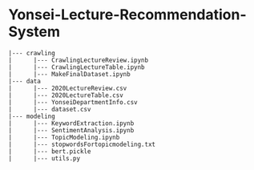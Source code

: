# Yonsei-Lecture-Recommendation-System

    |--- crawling
    |      |--- CrawlingLectureReview.ipynb
    |      |--- CrawlingLectureTable.ipynb
    |      |--- MakeFinalDataset.ipynb
    |--- data
    |      |--- 2020LectureReview.csv
    |      |--- 2020LectureTable.csv
    |      |--- YonseiDepartmentInfo.csv
    |      |--- dataset.csv
    |--- modeling
    |      |--- KeywordExtraction.ipynb
    |      |--- SentimentAnalysis.ipynb
    |      |--- TopicModeling.ipynb
    |      |--- stopwordsFortopicmodeling.txt
    |      |--- bert.pickle
    |      |--- utils.py
